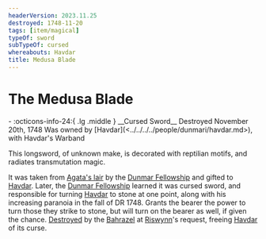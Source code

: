 ```yaml
---
headerVersion: 2023.11.25
destroyed: 1748-11-20
tags: [item/magical]
typeOf: sword
subTypeOf: cursed
whereabouts: Havdar
title: Medusa Blade
---
```

# The Medusa Blade
<div class="grid cards ext-narrow-margin ext-one-column" markdown>
- :octicons-info-24:{ .lg .middle } __Cursed Sword__  
   Destroyed November 20th, 1748  
   Was owned by [Havdar](<../../../../people/dunmari/havdar.md>), with Havdar's Warband  
</div>


This longsword, of unknown make, is decorated with reptilian motifs, and radiates transmutation magic. 

It was taken from [Agata's lair](<../../../../gazetteer/greater-dunmar/dunmari-basin/agata-s-lair.md>) by the [Dunmar Fellowship](<../../../../people/pcs/dunmar-fellowship/dunmar-fellowship.md>) and gifted to [Havdar](<../../../../people/dunmari/havdar.md>). Later, the [Dunmar Fellowship](<../../../../people/pcs/dunmar-fellowship/dunmar-fellowship.md>) learned it was cursed sword, and responsible for turning [Havdar](<../../../../people/dunmari/havdar.md>) to stone at one point, along with his increasing paranoia in the fall of DR 1748. Grants the bearer the power to turn those they strike to stone, but will turn on the bearer as well, if given the chance. [Destroyed](<../../session-notes/session-69-dufr.md>) by the [Bahrazel](<../../../../cosmology/gods/embodied-gods/bahrazel/bahrazel.md>) at [Riswynn](<../../../../people/pcs/dunmar-fellowship/riswynn.md>)'s request, freeing [Havdar](<../../../../people/dunmari/havdar.md>) of its curse. 
 
 